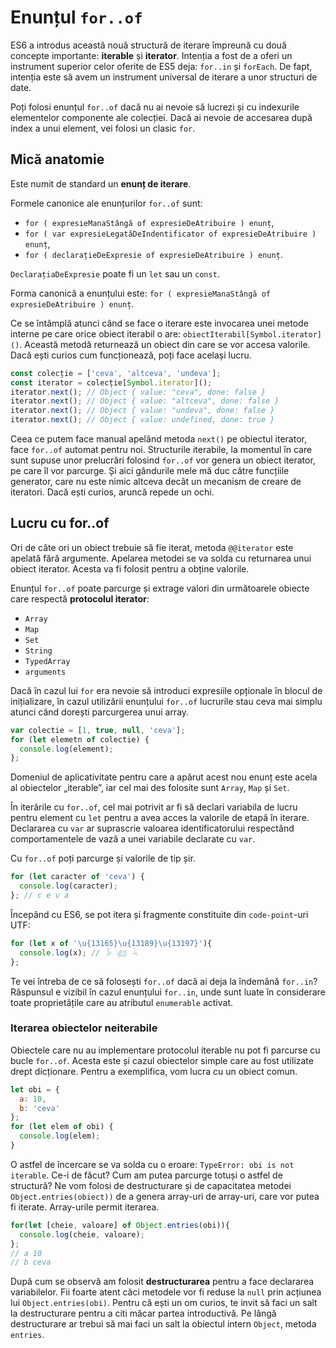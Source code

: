 # Enunțul `for..of`

ES6 a introdus această nouă structură de iterare împreună cu două concepte importante: **iterable** și **iterator**. Intenția a fost de a oferi un instrument superior celor oferite de ES5 deja: `for..in` și `forEach`. De fapt, intenția este să avem un instrument universal de iterare a unor structuri de date.

Poți folosi enunțul `for..of` dacă nu ai nevoie să lucrezi și cu indexurile elementelor componente ale colecției. Dacă ai nevoie de accesarea după index a unui element, vei folosi un clasic `for`.

## Mică anatomie

Este numit de standard un **enunț de iterare**.

Formele canonice ale enunțurilor `for..of` sunt:

-   `for ( expresieManaStângă of expresieDeAtribuire ) enunț`,
-   `for ( var expresieLegatăDeIndentificator of expresieDeAtribuire ) enunț`,
-   `for ( declarațieDeExpresie of expresieDeAtribuire ) enunț`.

`DeclarațiaDeExpresie` poate fi un `let` sau un `const`.

Forma canonică a enunțului este: `for ( expresieManaStângă of expresieDeAtribuire ) enunț`.

Ce se întâmplă atunci când se face o iterare este invocarea unei metode interne pe care orice obiect iterabil o are: `obiectIterabil[Symbol.iterator]()`. Această metodă returnează un obiect din care se vor accesa valorile. Dacă ești curios cum funcționează, poți face același lucru.

```javascript
const colecție = ['ceva', 'altceva', 'undeva'];
const iterator = colecție[Symbol.iterator]();
iterator.next(); // Object { value: "ceva", done: false }
iterator.next(); // Object { value: "altceva", done: false }
iterator.next(); // Object { value: "undeva", done: false }
iterator.next(); // Object { value: undefined, done: true }
```

Ceea ce putem face manual apelând metoda `next()` pe obiectul iterator, face `for..of` automat pentru noi. Structurile iterabile, la momentul în care sunt supuse unor prelucrări folosind `for..of` vor genera un obiect iterator, pe care îl vor parcurge. Și aici gândurile mele mă duc către funcțiile generator, care nu este nimic altceva decât un mecanism de creare de iteratori. Dacă ești curios, aruncă repede un ochi.

## Lucru cu for..of

Ori de câte ori un obiect trebuie să fie iterat, metoda `@@iterator` este apelată fără argumente. Apelarea metodei se va solda cu returnarea unui obiect iterator. Acesta va fi folosit pentru a obține valorile.

Enunțul `for..of` poate parcurge și extrage valori din următoarele obiecte care respectă **protocolul iterator**:

-   `Array`
-   `Map`
-   `Set`
-   `String`
-   `TypedArray`
-   `arguments`

Dacă în cazul lui `for` era nevoie să introduci expresiile opționale în blocul de inițializare, în cazul utilizării enunțului `for..of` lucrurile stau ceva mai simplu atunci când dorești parcurgerea unui array.

```javascript
var colectie = [1, true, null, 'ceva'];
for (let elemetn of colectie) {
  console.log(element);
};
```

Domeniul de aplicativitate pentru care a apărut acest nou enunț este acela al obiectelor „iterable”, iar cel mai des folosite sunt `Array`, `Map` și `Set`.

În iterările cu `for..of`, cel mai potrivit ar fi să declari variabila de lucru pentru element cu `let` pentru a avea acces la valorile de etapă în iterare. Declararea cu `var` ar suprascrie valoarea identificatorului respectând comportamentele de vază a unei variabile declarate cu `var`.

Cu `for..of` poți parcurge și valorile de tip șir.

```javascript
for (let caracter of 'ceva') {
  console.log(caracter);
}; // c e v a
```

Începând cu ES6, se pot itera și fragmente constituite din `code-point`-uri UTF:

```javascript
for (let x of '\u{13165}\u{13189}\u{13197}'){
  console.log(x); // 𓅥 𓆉 𓆗
};
```

Te vei întreba de ce să folosești `for..of` dacă ai deja la îndemână `for..in`? Răspunsul e vizibil în cazul enunțului `for..in`, unde sunt luate în considerare toate proprietățile care au atributul `enumerable` activat.

### Iterarea obiectelor neiterabile

Obiectele care nu au implementare protocolul iterable nu pot fi parcurse cu bucle `for..of`. Acesta este și cazul obiectelor simple care au fost utilizate drept dicționare. Pentru a exemplifica, vom lucra cu un obiect comun.

```javascript
let obi = {
  a: 10,
  b: 'ceva'
};
for (let elem of obi) {
  console.log(elem);
}
```

O astfel de încercare se va solda cu o eroare: `TypeError: obi is not iterable`. Ce-i de făcut? Cum am putea parcurge totuși o astfel de structură? Ne vom folosi de destructurare și de capacitatea metodei `Object.entries(obiect))` de a genera array-uri de array-uri, care vor putea fi iterate. Array-urile permit iterarea.

```javascript
for(let [cheie, valoare] of Object.entries(obi)){
  console.log(cheie, valoare);
};
// a 10
// b ceva
```

După cum se observă am folosit **destructurarea** pentru a face declararea variabilelor. Fii foarte atent căci metodele vor fi reduse la `null` prin acțiunea lui `Object.entries(obi)`. Pentru că ești un om curios, te invit să faci un salt la destructurare pentru a citi măcar partea introductivă. Pe lângă destructurare ar trebui să mai faci un salt la obiectul intern `Object`, metoda `entries`.

